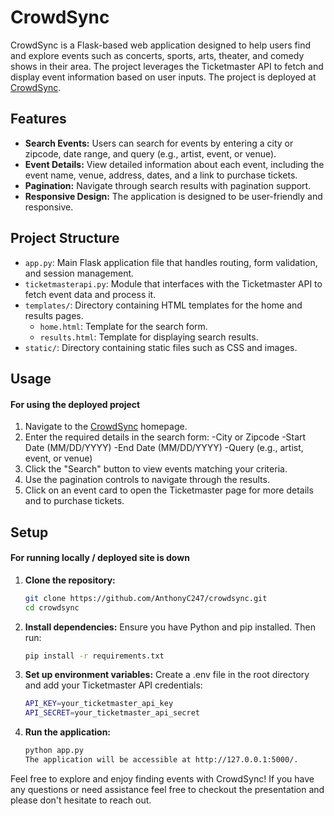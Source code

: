 # CrowdSync

CrowdSync is a Flask-based web application designed to help users find and explore events such as concerts, sports, arts, theater, and comedy shows in their area. The project leverages the Ticketmaster API to fetch and display event information based on user inputs. The project is deployed at [CrowdSync](https://crowdsync.pythonanywhere.com/).

## Features

- **Search Events:** Users can search for events by entering a city or zipcode, date range, and query (e.g., artist, event, or venue).
- **Event Details:** View detailed information about each event, including the event name, venue, address, dates, and a link to purchase tickets.
- **Pagination:** Navigate through search results with pagination support.
- **Responsive Design:** The application is designed to be user-friendly and responsive.

## Project Structure

- `app.py`: Main Flask application file that handles routing, form validation, and session management.
- `ticketmasterapi.py`: Module that interfaces with the Ticketmaster API to fetch event data and process it.
- `templates/`: Directory containing HTML templates for the home and results pages.
  - `home.html`: Template for the search form.
  - `results.html`: Template for displaying search results.
- `static/`: Directory containing static files such as CSS and images.

## Usage
#### For using the deployed project
1. Navigate to the [CrowdSync](https://crowdsync.pythonanywhere.com/) homepage.
2. Enter the required details in the search form:
  -City or Zipcode
  -Start Date (MM/DD/YYYY)
  -End Date (MM/DD/YYYY)
  -Query (e.g., artist, event, or venue)
3. Click the "Search" button to view events matching your criteria.
4. Use the pagination controls to navigate through the results.
5. Click on an event card to open the Ticketmaster page for more details and to purchase tickets.

## Setup
#### For running locally / deployed site is down
1. **Clone the repository:**
   ```sh
   git clone https://github.com/AnthonyC247/crowdsync.git
   cd crowdsync
2. **Install dependencies:**
   Ensure you have Python and pip installed. Then run:
   ```sh
   pip install -r requirements.txt
3. **Set up environment variables:**
   Create a .env file in the root directory and add your Ticketmaster API credentials:
   ```sh
   API_KEY=your_ticketmaster_api_key
   API_SECRET=your_ticketmaster_api_secret
4. **Run the application:**
   ```sh
   python app.py
   The application will be accessible at http://127.0.0.1:5000/.

Feel free to explore and enjoy finding events with CrowdSync! If you have any questions or need assistance feel free to checkout the presentation and please don't hesitate to reach out.
